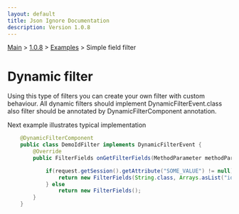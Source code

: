 ```yaml
---
layout: default
title: Json Ignore Documentation
description: Version 1.0.8
---
```


[Main](../../../index.MD) > [1.0.8](../../index.MD) >  [Examples](../index.MD) > Simple field filter

# Dynamic filter
Using this type of filters you can create your own filter with custom behaviour.
All dynamic filters should implement DynamicFilterEvent.class also filter should be 
annotated by DynamicFilterComponent annotation. 

Next example illustrates typical implementation

```java
    @DynamicFilterComponent
    public class DemoIdFilter implements DynamicFilterEvent {
        @Override
        public FilterFields onGetFilterFields(MethodParameter methodParameter, RequestSession request) {

            if(request.getSession().getAttribute("SOME_VALUE") != null) {
                return new FilterFields(String.class, Arrays.asList("id", "password", "email"));
            } else
                return new FilterFields();
        }
    }
```

